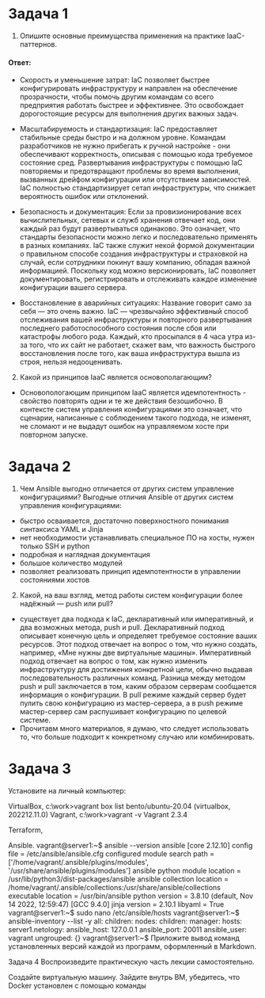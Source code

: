 # Задача 1
1) Опишите основные преимущества применения на практике IaaC-паттернов.
#### Ответ:
- Скорость и уменьшение затрат: IaC позволяет быстрее конфигурировать инфраструктуру и направлен на обеспечение прозрачности, чтобы помочь другим командам со всего предприятия работать быстрее и эффективнее. Это освобождает дорогостоящие ресурсы для выполнения других важных задач.

- Масштабируемость и стандартизация: IaC предоставляет стабильные среды быстро и на должном уровне. Командам разработчиков не нужно прибегать к ручной настройке - они обеспечивают корректность, описывая с помощью кода требуемое состояние сред. Развертывания инфраструктуры с помощью IaC повторяемы и предотвращают проблемы во время выполнения, вызванных дрейфом конфигурации или отсутствием зависимостей. IaC полностью стандартизирует сетап инфраструктуры, что снижает вероятность ошибок или отклонений.

- Безопасность и документация: Если за провизионирование всех вычислительных, сетевых и служб хранения отвечает код, они каждый раз будут развертываться одинаково. Это означает, что стандарты безопасности можно легко и последовательно применять в разных компаниях. IaC также служит некой формой документации о правильном способе создания инфраструктуры и страховкой на случай, если сотрудники покинут вашу компанию, обладая важной информацией. Поскольку код можно версионировать, IaC позволяет документировать, регистрировать и отслеживать каждое изменение конфигурации вашего сервера.

- Восстановление в аварийных ситуациях: Название говорит само за себя — это очень важно. IaC — чрезвычайно эффективный способ отслеживания вашей инфраструктуры и повторного развертывания последнего работоспособного состояния после сбоя или катастрофы любого рода. Каждый, кто просыпался в 4 часа утра из-за того, что их сайт не работает, скажет вам, что важность быстрого восстановления после того, как ваша инфраструктура вышла из строя, нельзя недооценивать.
2) Какой из принципов IaaC является основополагающим?
- Основопологающим принципом IaaC является идемпотентность - свойство повторять одни и те же действия безошибочно. В контексте систем управления конфигурациями это означает, что сценарии, написанные с соблюдением такого подхода, не изменят, не сломают и не выдадут ошибок на управляемом хосте при повторном запуске.
# Задача 2
1) Чем Ansible выгодно отличается от других систем управление конфигурациями?
Выгодные отличия Ansible от других систем управления конфигурациями:
- быстро осваивается, достаточно поверхностного понимания синтаксиса YAML и Jinja
- нет необходимости устанавливать специальное ПО на хосты, нужен только SSH и python
- подробная и наглядная документация
- большое количество модулей
- позволяет реализовать принцип идемпотентности в управлении состояниями хостов
2) Какой, на ваш взгляд, метод работы систем конфигурации более надёжный — push или pull?
 - существует два подхода к IaC, декларативный или императивный, и два возможных метода, push и pull. Декларативный подход описывает конечную цель и определяет требуемое состояние ваших ресурсов. Этот подход отвечает на вопрос о том, что нужно создать, например, «Мне нужны две виртуальные машины». Императивный подход отвечает на вопрос о том, как нужно изменить инфраструктуру для достижения конкретной цели, обычно выдавая последовательность различных команд. Разница между методом push и pull заключается в том, каким образом серверам сообщается информация о конфигурации. В pull режиме каждый сервер будет пулить свою конфигурацию из мастер-сервера, а в push режиме мастер-сервер сам распушивает конфигурацию по целевой системе.
 - Прочитавм много материалов, я думаю, что следует использовать то, что больше подходит к конкретному случаю или комбинировать.

# Задача 3
Установите на личный компьютер:

VirtualBox,
c:\work>vagrant box list
bento/ubuntu-20.04 (virtualbox, 202212.11.0)
Vagrant,
c:\work>vagrant -v
Vagrant 2.3.4

Terraform,

Ansible.
vagrant@server1:~$ ansible --version
ansible [core 2.12.10]
  config file = /etc/ansible/ansible.cfg
  configured module search path = ['/home/vagrant/.ansible/plugins/modules', '/usr/share/ansible/plugins/modules']
  ansible python module location = /usr/lib/python3/dist-packages/ansible
  ansible collection location = /home/vagrant/.ansible/collections:/usr/share/ansible/collections
  executable location = /usr/bin/ansible
  python version = 3.8.10 (default, Nov 14 2022, 12:59:47) [GCC 9.4.0]
  jinja version = 2.10.1
  libyaml = True
vagrant@server1:~$ sudo nano /etc/ansible/hosts
vagrant@server1:~$ ansible-inventory --list -y
all:
  children:
    nodes:
      children:
        manager:
          hosts:
            server1.netology:
              ansible_host: 127.0.0.1
              ansible_port: 20011
              ansible_user: vagrant
    ungrouped: {}
vagrant@server1:~$
Приложите вывод команд установленных версий каждой из программ, оформленный в Markdown.

Задача 4
Воспроизведите практическую часть лекции самостоятельно.

Создайте виртуальную машину.
Зайдите внутрь ВМ, убедитесь, что Docker установлен с помощью команды
